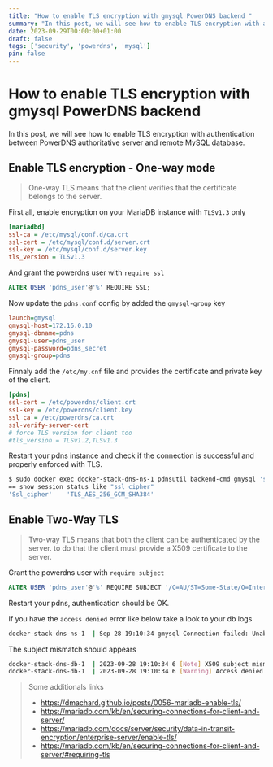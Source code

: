```yaml
---
title: "How to enable TLS encryption with gmysql PowerDNS backend "
summary: "In this post, we will see how to enable TLS encryption with authentication between PowerDNS authoritative server and remote MySQL database."
date: 2023-09-29T00:00:00+01:00
draft: false
tags: ['security', 'powerdns', 'mysql']
pin: false
---
```


# How to enable TLS encryption with gmysql PowerDNS backend

In this post, we will see how to enable TLS encryption with authentication between PowerDNS authoritative server and remote MySQL database.

## Enable TLS encryption - One-way mode

> One-way TLS means that the client verifies that the certificate belongs to the server.

First all, enable encryption on your MariaDB instance with `TLSv1.3` only

```ini
[mariadbd]
ssl-ca = /etc/mysql/conf.d/ca.crt
ssl-cert = /etc/mysql/conf.d/server.crt
ssl-key = /etc/mysql/conf.d/server.key
tls_version = TLSv1.3
```

And grant the powerdns user with `require ssl` 

```sql
ALTER USER 'pdns_user'@'%' REQUIRE SSL;
```

Now update the `pdns.conf` config by added the `gmysql-group` key

```ini
launch=gmysql
gmysql-host=172.16.0.10
gmysql-dbname=pdns
gmysql-user=pdns_user
gmysql-password=pdns_secret
gmysql-group=pdns
```

Finnaly add the `/etc/my.cnf` file and provides the certificate and private key of the client.

```ini
[pdns]
ssl-cert = /etc/powerdns/client.crt
ssl-key = /etc/powerdns/client.key
ssl_ca = /etc/powerdns/ca.crt
ssl-verify-server-cert
# force TLS version for client too
#tls_version = TLSv1.2,TLSv1.3
```

Restart your pdns instance and check if the connection is successful and properly enforced with TLS.

```bash
$ sudo docker exec docker-stack-dns-ns-1 pdnsutil backend-cmd gmysql 'show session status like "ssl_cipher"'
== show session status like "ssl_cipher"
'Ssl_cipher'	'TLS_AES_256_GCM_SHA384'
```

## Enable Two-Way TLS

> Two-way TLS means that both the client can be authenticated by the server. to do that the client must provide a X509 certificate to the server.

Grant the powerdns user with  `require subject`

```sql
ALTER USER 'pdns_user'@'%' REQUIRE SUBJECT '/C=AU/ST=Some-State/O=Internet Widgits Pty Ltd/CN=client.hello.world';
```

Restart your pdns, authentication should be OK.

If you have the `access denied` error like below take a look to your db logs

```bash
docker-stack-dns-ns-1  | Sep 28 19:10:34 gmysql Connection failed: Unable to connect to database: ERROR 1045 (28000): Access denied for user 'pdns_user'@'172.16.0.30' (using password: YES)
```

The subject mismatch should appears

```bash
docker-stack-dns-db-1  | 2023-09-28 19:10:34 6 [Note] X509 subject mismatch: should be '/CN=client.hello.world' but is '/C=AU/ST=Some-State/O=Internet Widgits Pty Ltd/CN=client.hello.world'
docker-stack-dns-db-1  | 2023-09-28 19:10:34 6 [Warning] Access denied for user 'pdns_user'@'172.16.0.30' (using password: YES)
```

> Some additionals links
>
> - https://dmachard.github.io/posts/0056-mariadb-enable-tls/
> - https://mariadb.com/kb/en/securing-connections-for-client-and-server/
> - https://mariadb.com/docs/server/security/data-in-transit-encryption/enterprise-server/enable-tls/
> - https://mariadb.com/kb/en/securing-connections-for-client-and-server/#requiring-tls
